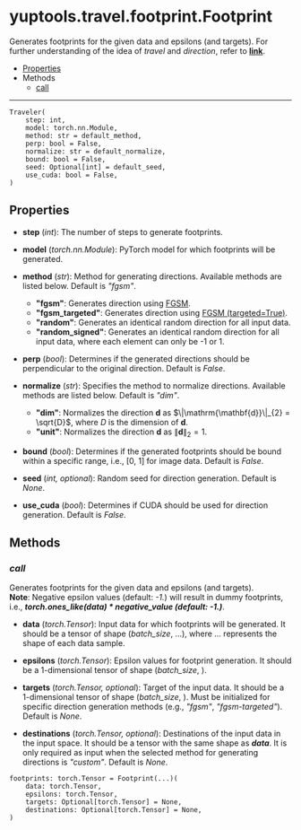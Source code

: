 # yuptools.travel.footprint.Footprint

Generates footprints for the given data and epsilons (and targets).
For further understanding of the idea of *travel* and *direction*,
refer to [**link**](https://arxiv.org/abs/2210.05742).


- [Properties](#properties)
- Methods
  - [call](#call)


---


```
Traveler(
    step: int,
    model: torch.nn.Module,
    method: str = default_method,
    perp: bool = False,
    normalize: str = default_normalize,
    bound: bool = False,
    seed: Optional[int] = default_seed,
    use_cuda: bool = False,
)
```

## Properties

- **step** (*int*):
The number of steps to generate footprints.

- **model** (*torch.nn.Module*):
PyTorch model for which footprints will be generated.

- **method** (*str*):
Method for generating directions.
Available methods are listed below.
Default is *"fgsm"*.

    - **"fgsm"**: Generates direction using [FGSM](../attacks/FGSM.md).
    - **"fgsm_targeted"**: Generates direction using [FGSM (targeted=True)](../attacks/FGSM.md).
    - **"random"**: Generates an identical random direction for all input data.
    - **"random_signed"**: Generates an identical random direction for all input data,
        where each element can only be -1 or 1.

- **perp** (*bool*):
Determines if the generated directions should be perpendicular to the original direction.
Default is *False*.

- **normalize** (*str*):
Specifies the method to normalize directions.
Available methods are listed below.
Default is *"dim"*.

    - **"dim"**: Normalizes the direction $\mathrm{\mathbf{d}}$ as 
        $\|\mathrm{\mathbf{d}}\|_{2} = \sqrt{D}$,
        where $D$ is the dimension of $\mathrm{\mathbf{d}}$.
    - **"unit"**: Normalizes the direction $\mathrm{\mathbf{d}}$ as 
        $\|\mathrm{\mathbf{d}}\|_{2} = 1$.

- **bound** (*bool*):
Determines if the generated footprints should be bound within a specific range,
i.e., [0, 1] for image data.
Default is *False*.

- **seed** (*int, optional*):
Random seed for direction generation.
Default is *None*.

- **use_cuda** (*bool*):
Determines if CUDA should be used for direction generation.
Default is *False*.


## Methods


### *call*

Generates footprints for the given data and epsilons (and targets). \
**Note**: Negative epsilon values (default: *-1.*) will result in dummy footprints,
i.e., ***torch.ones_like(data) * negative_value (default: -1.)***.

- **data** (*torch.Tensor*):
Input data for which footprints will be generated.
It should be a tensor of shape (*batch_size*, ...),
where ... represents the shape of each data sample.

- **epsilons** (*torch.Tensor*):
Epsilon values for footprint generation.
It should be a 1-dimensional tensor of shape (*batch_size*, ).

- **targets** (*torch.Tensor, optional*):
Target of the input data.
It should be a 1-dimensional tensor of shape (*batch_size*, ).
Must be initialized for specific direction generation methods
(e.g., *"fgsm"*, *"fgsm-targeted"*).
Default is *None*.

- **destinations** (*torch.Tensor, optional*):
Destinations of the input data in the input space.
It should be a tensor with the same shape as ***data***.
It is only required as input when the selected method for generating directions is *"custom"*.
Default is *None*.

```
footprints: torch.Tensor = Footprint(...)(
    data: torch.Tensor,
    epsilons: torch.Tensor,
    targets: Optional[torch.Tensor] = None,
    destinations: Optional[torch.Tensor] = None,
)
```
